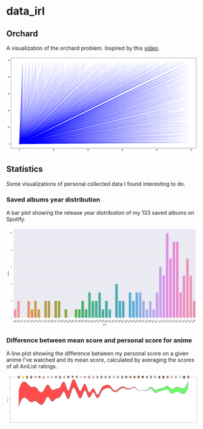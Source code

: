 # data_irl

## Orchard 

A visualization of the orchard problem. Inspired by this [video](https://www.youtube.com/watch?v=p-xa-3V5KO8).

![](images/orchard.png)

## Statistics 

Some visualizations of personal collected data I found interesting to do.

### Saved albums year distribution

A bar plot showing the release year distribution of my 133 saved albums on Spotify.

![](images/albums.png)

### Difference between mean score and personal score for anime

A line plot showing the difference between my personal score on a given anime I've watched and its mean score, calculated by averaging the scores of all AniList ratings.

![](images/anime.png)
